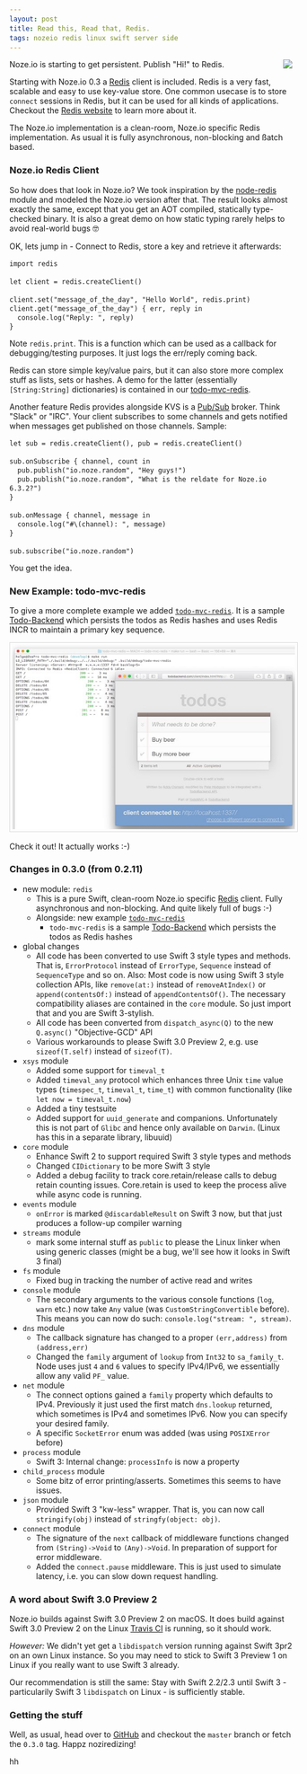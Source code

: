 ```yaml
---
layout: post
title: Read this, Read that, Redis.
tags: nozeio redis linux swift server side
---
```


Noze.io is starting to get persistent. Publish "Hi!" to Redis.
<img src="http://redis.io/images/redis-small.png" 
     align="right" style="padding: 0 0 0.5em 0.5em;" />

Starting with Noze.io 0.3 a [Redis](http://redis.io/) client is included.
Redis is a very fast, scalable and easy to use key-value
store.
One common usecase is to store `connect` sessions in Redis, but it can be used
for all kinds of applications.
Checkout the [Redis website](http://redis.io) to learn more about it.

The Noze.io implementation is a clean-room, Noze.io specific Redis
implementation. As usual it is fully asynchronous, non-blocking and ßatch based.

### Noze.io Redis Client

So how does that look in Noze.io?
We took inspiration by the
[node-redis](https://github.com/NodeRedis/node_redis)
module and modeled the Noze.io version after that.
The result looks almost exactly the same, except that you get an AOT compiled,
statically type-checked binary. It is also a great demo on how static typing
rarely helps to avoid real-world bugs 🤓

OK, lets jump in - Connect to Redis, store a key and retrieve it afterwards:

    import redis
    
    let client = redis.createClient()
    
    client.set("message_of_the_day", "Hello World", redis.print)
    client.get("message_of_the_day") { err, reply in
      console.log("Reply: ", reply)
    }

Note `redis.print`. This is a function which can be used as a callback
for debugging/testing purposes. It just logs the err/reply coming back.

Redis can store simple key/value pairs, but it can also store more complex stuff
as lists, sets or hashes. A demo for the latter (essentially `[String:String]`
dictionaries) is contained in our 
[todo-mvc-redis](https://github.com/NozeIO/Noze.io/tree/master/Samples/todo-mvc-redis).


Another feature Redis provides alongside KVS is a
[Pub/Sub](http://redis.io/topics/pubsub) broker.
Think "Slack" or "IRC".
Your client subscribes to some channels and gets notified when messages get 
published on those channels. Sample:

    let sub = redis.createClient(), pub = redis.createClient()
    
    sub.onSubscribe { channel, count in
      pub.publish("io.noze.random", "Hey guys!")
      pub.publish("io.noze.random", "What is the reldate for Noze.io 6.3.2?")
    }
    
    sub.onMessage { channel, message in
      console.log("#\(channel): ", message)
    }
    
    sub.subscribe("io.noze.random")

You get the idea.

### New Example: todo-mvc-redis

To give a more complete example we added
[`todo-mvc-redis`](https://github.com/NozeIO/Noze.io/tree/master/Samples/todo-mvc-redis).
It is a sample [Todo-Backend](http://todobackend.com)
which persists the todos as Redis hashes and uses Redis INCR to maintain a
primary key sequence.

<center><img src="/images/screenshot-todo-mvc-redis-1.jpeg" alt="" 
             style="border: 1px solid #DADADA; padding: 4px;"/></center>

Check it out! It actually works :-)


### Changes in 0.3.0 (from 0.2.11)

- new module: `redis`
  - This is a pure Swift, clean-room Noze.io specific
    [Redis](http://redis.io/) client.
    Fully asynchronous and non-blocking. And quite likely full of bugs :-)
  - Alongside: new example
    [`todo-mvc-redis`](https://github.com/NozeIO/Noze.io/tree/master/Samples/todo-mvc-redis)
    - `todo-mvc-redis` is a sample [Todo-Backend](http://todobackend.com)
      which persists the todos as Redis hashes
- global changes
  - All code has been converted to use Swift 3 style types and methods. That is,
    `ErrorProtocol` instead of `ErrorType`, `Sequence` instead of `SequenceType`
    and so on.
    Also: Most code is now using Swift 3 style collection APIs, like 
    `remove(at:)` instead of `removeAtIndex()` or
    `append(contentsOf:)` instead of `appendContentsOf()`.
    The necessary compatibility aliases are contained in the
    `core` module. So just import that and you are Swift 3-stylish.
  - All code has been converted from `dispatch_async(Q)` to the new
    `Q.async()` "Objective-GCD" API
  - Various workarounds to please Swift 3.0 Preview 2, e.g. use
    `sizeof(T.self)` instead of `sizeof(T)`.
- `xsys` module
  - Added some support for `timeval_t`
  - Added `timeval_any` protocol which enhances three Unix `time` value types
    (`timespec_t`, `timeval_t`, `time_t`)
    with common functionality (like `let now = timeval_t.now`)
  - Added a tiny testsuite
  - Added support for `uuid_generate` and companions. Unfortunately this is not
    part of `Glibc` and hence only available on `Darwin`. (Linux has this in a
    separate library, libuuid)
- `core` module
  - Enhance Swift 2 to support required Swift 3 style types and methods
  - Changed `CIDictionary` to be more Swift 3 style
  - Added a debug facility to track core.retain/release calls to debug
    retain counting issues. Core.retain is used to keep the process alive while
    async code is running.
- `events` module
  - `onError` is marked `@discardableResult` on Swift 3 now, but that just
    produces a follow-up compiler warning
- `streams` module
  - mark some internal stuff as `public` to please the Linux linker when using
    generic classes (might be a bug, we'll see how it looks in Swift 3 final)
- `fs` module
  - Fixed bug in tracking the number of active read and writes
- `console` module
  - The secondary arguments to the various console functions
    (`log`, `warn` etc.)
    now take `Any` value (was `CustomStringConvertible` before).
    This means you can now do such: `console.log("stream: ", stream)`.
- `dns` module
  - The callback signature has changed to a proper `(err,address)` from
    `(address,err)`
  - Changed the `family` argument of `lookup` from `Int32` to `sa_family_t`.
    Node uses just `4` and `6` values to specify IPv4/IPv6, we essentially
    allow any valid `PF_` value.
- `net` module
  - The connect options gained a `family` property which defaults to IPv4.
    Previously it just used the first match `dns.lookup` returned, which
    sometimes is IPv4 and sometimes IPv6.
    Now you can specify your desired family.
  - A specific `SocketError` enum was added (was using `POSIXError` before)
- `process` module
  - Swift 3: Internal change: `processInfo` is now a property
- `child_process` module
  - Some bitz of error printing/asserts. Sometimes this seems to have issues.
- `json` module
  - Provided Swift 3 "kw-less" wrapper. That is, you can now call
    `stringify(obj)` instead of `stringfy(object: obj)`.
- `connect` module
  - The signature of the `next` callback of middleware functions changed from
    `(String)->Void` to `(Any)->Void`. In preparation of support for error
    middleware.
  - Added the `connect.pause` middleware. This is just used to simulate latency,
    i.e. you can slow down request handling.

### A word about Swift 3.0 Preview 2

Noze.io builds against Swift 3.0 Preview 2 on macOS.
It does build against Swift 3.0 Preview 2 on the Linux 
[Travis CI](https://travis-ci.org/NozeIO/Noze.io)
is running, so it should work.

*However:* We didn't yet get a `libdispatch` version running against Swift 3pr2
on an own Linux instance. So you may need to stick to Swift 3 Preview 1 on Linux
if you really want to use Swift 3 already.

Our recommendation is still the same: Stay with Swift 2.2/2.3 until Swift 3 -
particularily Swift 3 `libdispatch` on Linux - is sufficiently stable.

### Getting the stuff

Well, as usual, head over to
[GitHub](https://github.com/NozeIO/Noze.io/releases/tag/0.3.0)
and checkout the `master` branch or fetch the `0.3.0` tag.
Happz noziredizing!

hh

